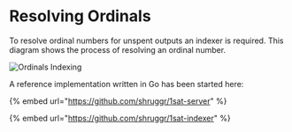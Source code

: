 # Resolving Ordinals



To resolve ordinal numbers for unspent outputs an indexer is required. This diagram shows the process of resolving an ordinal number.

![Ordinals Indexing](https://github.com/BitcoinSchema/1sat-ordinals/blob/main/Ordinals\_Indexer.jpg?raw=true)

A reference implementation written in Go has been started here:

{% embed url="https://github.com/shruggr/1sat-server" %}

{% embed url="https://github.com/shruggr/1sat-indexer" %}
